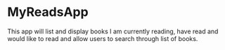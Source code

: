 # MyReadsApp
This app will list and display books I am currently reading, have read and would like to read and allow users to search through list of books.
